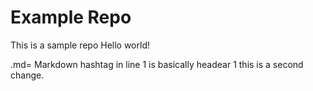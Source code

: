 # Example Repo
This is a sample repo Hello world!

.md= Markdown
hashtag in line 1 is basically headear 1
this is a second change.